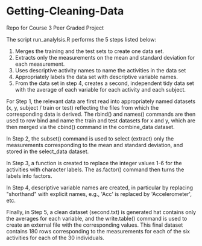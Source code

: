 # Getting-Cleaning-Data
Repo for Course 3 Peer Graded Project

The script run_analylsis.R performs the 5 steps listed below:

1. Merges the training and the test sets to create one data set.
2. Extracts only the measurements on the mean and standard deviation for each measurement. 
3. Uses descriptive activity names to name the activities in the data set
4. Appropriately labels the data set with descriptive variable names. 
5. From the data set in step 4, creates a second, independent tidy data set with the average of each variable for each activity and each subject.

For Step 1, the relevant data are first read into appropriately named datasets (x, y, subject / train or test) reflecting the files from which the corresponding data is derived. The rbind() and names() commands are then used to row bind and name the train and test datasets for x and y, which are then merged via the cbind() command in the combine_data dataset.

In Step 2, the subset() command is used to select (extract) only the measurements corresponding to the mean and standard deviation, and stored in the select_data dataset.

In Step 3, a function is created to replace the integer values 1-6 for the activities with character labels. The as.factor() command then turns the labels into factors.

In Step 4, descriptive variable names are created, in particular by replacing "shorthand" with explicit names, e.g., 'Acc' is replaced by 'Accelerometer', etc.

Finally, in Step 5, a clean dataset (second.txt) is generated hat contains only the averages for each variable, and the write.table() command is used to create an external file with the corresponding values. This final dataset contains 180 rows corresponding to the measurements for each of the six activities for each of the 30 individuals. 
